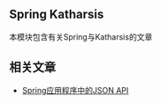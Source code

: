 ## Spring Katharsis

本模块包含有关Spring与Katharsis的文章

## 相关文章

+ [Spring应用程序中的JSON API](http://tu-yucheng.github.io/springboot/2023/05/12/json-api-java-spring-web-app.html)
